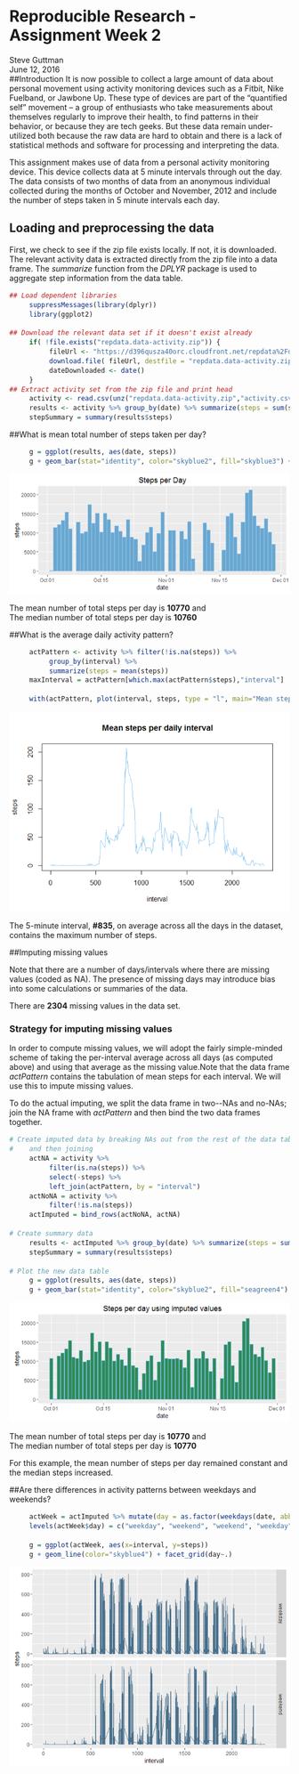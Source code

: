 # Reproducible Research - Assignment Week 2
Steve Guttman  
June 12, 2016  
##Introduction
It is now possible to collect a large amount of data about personal movement using activity monitoring devices such as a Fitbit, Nike Fuelband, or Jawbone Up. These type of devices are part of the “quantified self” movement – a group of enthusiasts who take measurements about themselves regularly to improve their health, to find patterns in their behavior, or because they are tech geeks. But these data remain under-utilized both because the raw data are hard to obtain and there is a lack of statistical methods and software for processing and interpreting the data. 

This assignment makes use of data from a personal activity monitoring device. This device collects data at 5 minute intervals through out the day. The data consists of two months of data from an anonymous individual collected during the months of October and November, 2012 and include the number of steps taken in 5 minute intervals each day.


## Loading and preprocessing the data
First, we check to see if the zip file exists locally. If not, it is downloaded. The relevant activity data is extracted directly from the zip file into a data frame. The *summarize* function from the *DPLYR* package is used to aggregate step information from the data table.

```r
## Load dependent libraries
     suppressMessages(library(dplyr))
     library(ggplot2)

## Download the relevant data set if it doesn't exist already
     if( !file.exists("repdata.data-activity.zip")) {
          fileUrl <- "https://d396qusza40orc.cloudfront.net/repdata%2Fdata%2Factivity.zip"
          download.file( fileUrl, destfile = "repdata.data-activity.zip")
          dateDownloaded <- date()
     }
## Extract activity set from the zip file and print head
     activity <- read.csv(unz("repdata.data-activity.zip","activity.csv" ), colClasses = c("integer","Date","integer"))
     results <- activity %>% group_by(date) %>% summarize(steps = sum(steps))
     stepSummary = summary(results$steps)
```

##What is mean total number of steps taken per day? 


```r
     g = ggplot(results, aes(date, steps))
     g + geom_bar(stat="identity", color="skyblue2", fill="skyblue3") + ggtitle("Steps per Day") + theme_gray()
```

![](PA1_template_files/figure-html/unnamed-chunk-2-1.png)<!-- -->

The mean number of total steps per day is **10770** and  
The median number of total steps per day is **10760**  

##What is the average daily activity pattern? 
  

```r
     actPattern <- activity %>% filter(!is.na(steps)) %>% 
          group_by(interval) %>% 
          summarize(steps = mean(steps))
     maxInterval = actPattern[which.max(actPattern$steps),"interval"]
     
     with(actPattern, plot(interval, steps, type = "l", main="Mean steps per daily interval", col="skyblue2"))
```

![](PA1_template_files/figure-html/unnamed-chunk-3-1.png)<!-- -->
  
The 5-minute interval, **#835**, on average across all the days in the dataset, contains the maximum number of steps.

##Imputing missing values

Note that there are a number of days/intervals where there are missing values (coded as NA). The presence of missing days may introduce bias into some calculations or summaries of the data.  
  
There are **2304** missing values in the data set.    

### Strategy for imputing missing values
In order to compute missing values, we will adopt the fairly simple-minded scheme of taking the per-interval average across all days (as computed above) and using that average as the missing value.Note that the data frame *actPattern* contains the tabulation of mean steps for each interval. We will use this to impute missing values.  
  
To do the actual imputing, we split the data frame in two--NAs and no-NAs; join the NA frame with *actPattern* and then bind the two data frames together.


```r
# Create imputed data by breaking NAs out from the rest of the data table, adding in missing values 
#    and then joining 
     actNA = activity %>% 
          filter(is.na(steps)) %>% 
          select(-steps) %>% 
          left_join(actPattern, by = "interval")
     actNoNA = activity %>% 
          filter(!is.na(steps))
     actImputed = bind_rows(actNoNA, actNA)
     
# Create summary data
     results <- actImputed %>% group_by(date) %>% summarize(steps = sum(steps))
     stepSummary = summary(results$steps)
     
# Plot the new data table     
     g = ggplot(results, aes(date, steps))
     g + geom_bar(stat="identity", color="skyblue2", fill="seagreen4") + ggtitle("Steps per day using imputed values") + theme_gray()
```

![](PA1_template_files/figure-html/unnamed-chunk-4-1.png)<!-- -->

The mean number of total steps per day is **10770** and  
The median number of total steps per day is **10770**  

For this example, the mean number of steps per day remained constant and the median steps increased.

##Are there differences in activity patterns between weekdays and weekends?


```r
     actWeek = actImputed %>% mutate(day = as.factor(weekdays(date, abbreviate = TRUE)))
     levels(actWeek$day) = c("weekday", "weekend", "weekend", "weekday", "weekday", "weekday", "weekday")
     
     g = ggplot(actWeek, aes(x=interval, y=steps))
     g + geom_line(color="skyblue4") + facet_grid(day~.)
```

![](PA1_template_files/figure-html/unnamed-chunk-5-1.png)<!-- -->
